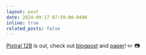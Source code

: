 ```yaml
---
layout: post
date: 2024-09-17 07:59:00-0400
inline: true
related_posts: false
---
```


[Pixtral 12B](https://huggingface.co/mistralai/Pixtral-12B-2409) is out, check out [blogpost](https://mistral.ai/news/pixtral-12b/) and [paper](https://arxiv.org/abs/2410.07073)! :pencil2: :camera:
<!-- all emojis https://www.fabriziomusacchio.com/blog/2021-08-16-emojis_for_Jekyll/ -->
